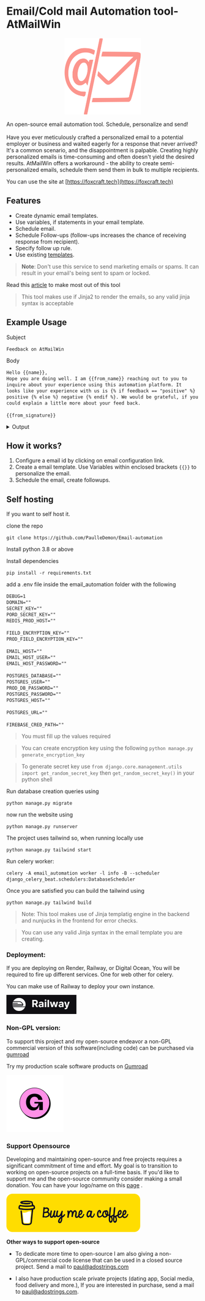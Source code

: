 # Email/Cold mail Automation tool- AtMailWin

<p align="center">
  <img src="logos/atmailwin-logo.svg" alt="CupidCues icon" width="200px" height="200px"/>
</p>

An open-source email automation tool. Schedule, personalize and send!
<br/>
<br/>
Have you ever meticulously crafted a personalized email to a potential employer or business and waited eagerly for a response that never arrived? It's a common scenario, and the disappointment is palpable. Creating highly personalized emails is time-consuming and often doesn't yield the desired results. AtMailWin offers a workaround - the ability to create semi-personalized emails, schedule them send them in bulk to multiple recipients.

You can use the site at [https://foxcraft.tech](https://foxcraft.tech) 


## Features

* Create dynamic email templates.
* Use variables, if statements in your email template.
* Schedule email.
* Schedule Follow-ups (follow-ups increases the chance of receiving response from recipient).
* Specify follow up rule. 
* Use existing [templates](https://atmailwin.com/email/templates/?public=True).

>**Note**: Don't use this service to send marketing emails or spams. It can result in your email's being sent to spam or locked.

Read this [article](https://atmailwin.com/blog/9/making-the-most-of-atmailwin-for-effective-cold-mailing/) 
to make most out of this tool

> This tool makes use if Jinja2 to render the emails, so any valid jinja syntax is acceptable


## Example Usage

Subject
```
Feedback on AtMailWin
```

Body
```
Hello {{name}},
Hope you are doing well. I am {{from_name}} reaching out to you to
inquire about your experience using this automation platform. It 
looks like your experience with us is {% if feedback == "positive" %} 
positive {% else %} negative {% endif %}. We would be grateful, if you 
could explain a little more about your feed back.

{{from_signature}}
```

<details>

<summary>Output</summary>
Hello Rob,

Hope you are doing well. I am Paul reaching out to you to inquire about your experience using this automation platform. It looks like your experience with us is positive . We would be grateful if you could explain a little more about your feedback.

Best regards, Paul

</details>

## How it works?

 1. Configure a email id by clicking on email configuration link.
 2. Create a email template. Use Variables within enclosed brackets `{{}}` to personalize the email.
 3. Schedule the email, create followups.


## Self hosting
If you want to self host it.

clone the repo
```
git clone https://github.com/PaulleDemon/Email-automation
```
Install python 3.8 or above

Install dependencies
```
pip install -r requirements.txt
```

add a .env file inside the email_automation folder with the following 
```
DEBUG=1
DOMAIN=""
SECRET_KEY=""
PORD_SECRET_KEY=""
REDIS_PROD_HOST=""

FIELD_ENCRYPTION_KEY=""
PROD_FIELD_ENCRYPTION_KEY=""

EMAIL_HOST=""
EMAIL_HOST_USER=""
EMAIL_HOST_PASSWORD=""

POSTGRES_DATABASE=""
POSTGRES_USER=""
PROD_DB_PASSWORD=""
POSTGRES_PASSWORD=""
POSTGRES_HOST=""

POSTGRES_URL=""

FIREBASE_CRED_PATH=""
```
> You must fill up the values required

> You can create encryption key using the following `python manage.py generate_encryption_key`

> To generate secret key use `from django.core.management.utils import get_random_secret_key` then `get_random_secret_key()` in your python shell

Run database creation queries using
```
python manage.py migrate
```

now run the website using 
```
python manage.py runserver
```

The project uses tailwind so, when running locally use
```
python manage.py tailwind start
```

Run celery worker:
```
celery -A email_automation worker -l info -B --scheduler django_celery_beat.schedulers:DatabaseScheduler 
```

Once you are satisfied you can build the tailwind using
```
python manage.py tailwind build
```

> Note: This tool makes use of Jinja templatig engine in the backend and nunjucks in the frontend for error checks. 

> You can use any valid Jinja syntax in the email template you are creating.

### Deployment:

If you are deploying on Render, Railway, or Digital Ocean, You will be required to fire up different services. One for web other for celery.

You can make use of Railway to deploy your own instance.

<a href="https://railway.app?referralCode=BfMDHP">
  <img src="logos/railway.png" alt="railway icon" height="50px"/>
</a>

### Non-GPL version:
To support this project and my open-source endeavor a non-GPL commercial version of this software(including code) can be purchased via [gumroad](https://foxcraft.gumroad.com/l/cold-mailing-tool)


Try my production scale software products on [Gumroad](https://foxcraft.gumroad.com/)

[<img src="https://github.com/PaulleDemon/PaulleDemon/blob/main/images/gumroad.png" height="150px" width="150px">](https://foxcraft.gumroad.com/)



### **Support Opensource**

Developing and maintaining open-source and free projects requires a significant commitment of time and effort. My goal is to transition to working on open-source projects on a full-time basis. If you'd like to support me and the open-source community consider making a small donation. You can have your logo/name on this [page](https://atmailwin.com/support/) .


[<img src="https://github.com/PaulleDemon/PaulleDemon/blob/main/images/buy-me-coffee.png?raw=true" height="100px" width="350px">](https://www.buymeacoffee.com/ArtPaul)

**Other ways to support open-source**

* To dedicate more time to open-source I am also giving a non-GPL/commercial code license that can be used in a closed source project. Send a mail to paul@adostrings.com

* I also have production scale private projects (dating app, Social media, food delivery and more.), If you are interested in purchase, send a mail to paul@adostrings.com. 

